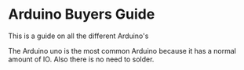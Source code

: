 # Arduino Buyers Guide
  

This is a guide on all the different Arduino's
 
 The Arduino uno is the most common Arduino because it has a normal amount of IO. Also there is no need to solder.